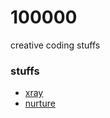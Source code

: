 # 100000
creative coding stuffs

### stuffs
- [xray](https://blurfx.github.io/100000/xray/)
- [nurture](https://blurfx.github.io/100000/nurture/)

